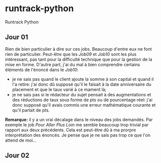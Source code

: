 # runtrack-python
Runtrack Python

## Jour 01
Rien de bien particulier à dire sur ces jobs. Beaucoup
d'entre eux ne font rien de particulier. Peut-être que
les *Job09* et *Job10* sont les plus intéressant, pas tant
pour la difficulté technique que pour la gestion de la
mise en forme. D'autre part, j'ai du mal à bien comprendre
certains éléments de l'énoncé dans le *Job10*:
- je ne sais pas quand le client ajoute la somme à son capital
et quand il l'a retire: j'ai donc dû supposé qu'il le faisait
à la date anniversaire du placement et que le taux varié à ce
mament là;
- je ne sais pas si le rédacteur du sujet pensait à des
augmentations et des réductions de taux sous forme de pts
ou de pourcentage réel: j'ai donc supposé qu'il avais commis une
erreur mathématique courante et qu'il parlait de pts.


**Remarque:** il y a un vrai décalage dans le niveau des
jobs demandés. Par exemple le job *Pour Aller Plus Loin*
me semble beaucoup trop trivial par rapport aux deux
précédents. Cela est peut-être dû à ma prorpre interprétation
des énoncés.
Je pense que je ne sais pas trop ce que l'on attend de moi...


## Jour 02
